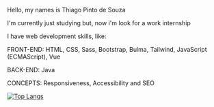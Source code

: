 Hello, my names is Thiago Pinto de Souza

I'm currently just studying but, now i'm look for a work internship

I have web development skills, like:

FRONT-END:
HTML, CSS, Sass, Bootstrap, Bulma, Tailwind, JavaScript (ECMAScript), Vue

BACK-END:
Java

CONCEPTS:
Responsiveness, Accessibility and SEO


[![Top Langs](https://github-readme-stats.vercel.app/api/top-langs/?username=Thiago-pi-souza&layout=compact&langs_count=7)](https://github.com/anuraghazra/github-readme-stats)
